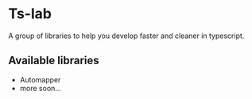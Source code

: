 # Ts-lab

A group of libraries to help you develop faster and cleaner in typescript.

## Available libraries

* Automapper
* more soon...
